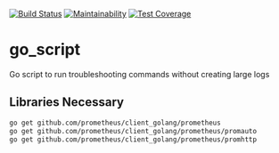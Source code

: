 [![Build Status](https://travis-ci.org/mchirico/go_script.svg?branch=master)](https://travis-ci.org/mchirico/go_script)
[![Maintainability](https://api.codeclimate.com/v1/badges/9451bd1a6c801dd5eedb/maintainability)](https://codeclimate.com/github/mchirico/go_script/maintainability)
[![Test Coverage](https://api.codeclimate.com/v1/badges/9451bd1a6c801dd5eedb/test_coverage)](https://codeclimate.com/github/mchirico/go_script/test_coverage)
# go_script
Go script to run troubleshooting commands without creating large logs


## Libraries Necessary

```bash
go get github.com/prometheus/client_golang/prometheus
go get github.com/prometheus/client_golang/prometheus/promauto
go get github.com/prometheus/client_golang/prometheus/promhttp

```

